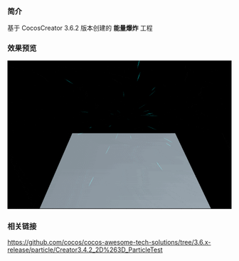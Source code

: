 ### 简介

基于 CocosCreator 3.6.2 版本创建的 **能量爆炸** 工程

### 效果预览
![image](../../../gif/202212/2022120601.gif)

### 相关链接
https://github.com/cocos/cocos-awesome-tech-solutions/tree/3.6.x-release/particle/Creator3.4.2_2D%263D_ParticleTest